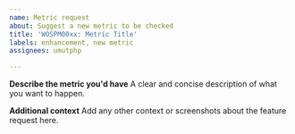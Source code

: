 ```yaml
---
name: Metric request
about: Suggest a new metric to be checked
title: 'WOSPM00xx: Metric Title'
labels: enhancement, new metric
assignees: umutphp

---
```


**Describe the metric you'd have**
A clear and concise description of what you want to happen.

**Additional context**
Add any other context or screenshots about the feature request here.
